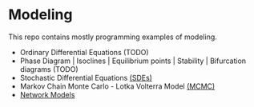 # Modeling
This repo contains mostly programming examples of modeling.

  - Ordinary Differential Equations (TODO)
  - Phase Diagram | Isoclines | Equilibrium points | Stability | Bifurcation diagrams (TODO)
  - Stochastic Differential Equations [(SDEs)](https://github.com/ChaosDonkey06/ID_Modeling/tree/master/SDEs)
  - Markov Chain Monte Carlo - Lotka Volterra Model [(MCMC)](https://github.com/ChaosDonkey06/ID_Modeling/tree/master/MCMC)
  - [Network Models](https://github.com/ChaosDonkey06/ID_Modeling/tree/master/NETWORK_MODELS)
